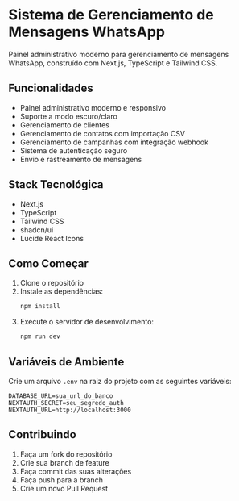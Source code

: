 # Sistema de Gerenciamento de Mensagens WhatsApp

Painel administrativo moderno para gerenciamento de mensagens WhatsApp, construído com Next.js, TypeScript e Tailwind CSS.

## Funcionalidades

- Painel administrativo moderno e responsivo
- Suporte a modo escuro/claro
- Gerenciamento de clientes
- Gerenciamento de contatos com importação CSV
- Gerenciamento de campanhas com integração webhook
- Sistema de autenticação seguro
- Envio e rastreamento de mensagens

## Stack Tecnológica

- Next.js
- TypeScript
- Tailwind CSS
- shadcn/ui
- Lucide React Icons

## Como Começar

1. Clone o repositório
2. Instale as dependências:
   ```bash
   npm install
   ```
3. Execute o servidor de desenvolvimento:
   ```bash
   npm run dev
   ```

## Variáveis de Ambiente

Crie um arquivo `.env` na raiz do projeto com as seguintes variáveis:

```env
DATABASE_URL=sua_url_do_banco
NEXTAUTH_SECRET=seu_segredo_auth
NEXTAUTH_URL=http://localhost:3000
```

## Contribuindo

1. Faça um fork do repositório
2. Crie sua branch de feature
3. Faça commit das suas alterações
4. Faça push para a branch
5. Crie um novo Pull Request
